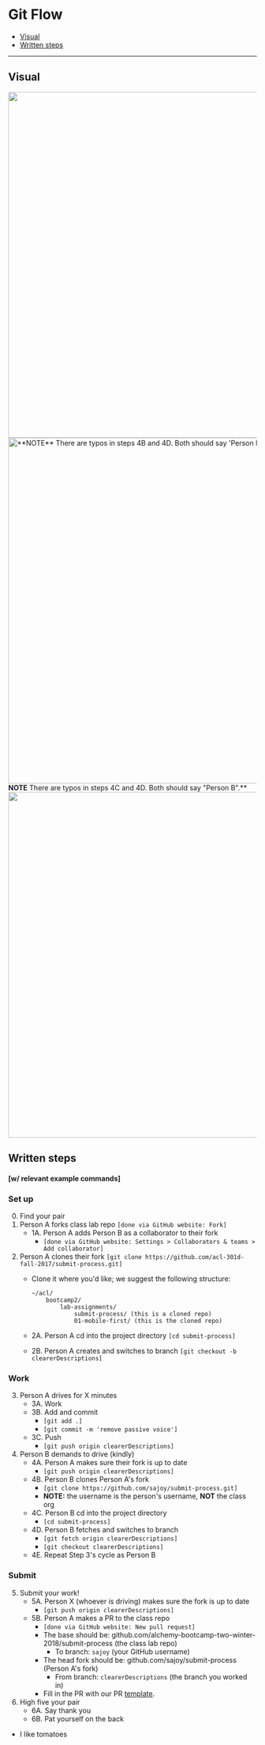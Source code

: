 Git Flow
===

- [Visual](#Visual)
- [Written steps](#Written-steps)

---

## Visual
<img src="steps1-2.jpg" width="700px">
<br>
<img src="steps3-4.jpg" alt="**NOTE** There are typos in steps 4B and 4D. Both should say 'Person B'." width="700px">
<br>
<b>NOTE</b> There are typos in steps 4C and 4D. Both should say "Person B".**
<br>
<img src="steps5-6.jpg" width="700px">

## Written steps
#### [w/ relevant example commands]


### Set up 
0. Find your pair
1. Person A forks class lab repo `[done via GitHub website: Fork]`
    * 1A. Person A adds Person B as a collaborator to their fork
        *  `[done via GitHub website: Settings > Collaborators & teams > Add collaborator]`
2. Person A clones their fork  `[git clone https://github.com/acl-301d-fall-2017/submit-process.git]`
    * Clone it where you'd like; we suggest the following structure:
    
        ```
        ~/acl/
            bootcamp2/
                lab-assignments/
                    submit-process/ (this is a cloned repo)
                    01-mobile-first/ (this is the cloned repo)
        ```
    * 2A. Person A cd into the project directory `[cd submit-process]`
    * 2B. Person A creates and switches to branch `[git checkout -b clearerDescriptions]`

### Work
3. Person A drives for X minutes
    * 3A. Work
    * 3B. Add and commit
        * `[git add .]`
        * `[git commit -m 'remove passive voice']`
    * 3C. Push
        * `[git push origin clearerDescriptions]`
4. Person B demands to drive (kindly)
    * 4A. Person A makes sure their fork is up to date
        * `[git push origin clearerDescriptions]`
    * 4B. Person B clones Person A's fork
        * `[git clone https://github.com/sajoy/submit-process.git]`
        * **NOTE:** the username is the person's username, **NOT** the class org
    * 4C. Person B cd into the project directory
        * `[cd submit-process]`
    * 4D. Person B fetches and switches to branch
        *  `[git fetch origin clearerDescriptions]`
        *  `[git checkout clearerDescriptions]`
    * 4E. Repeat Step 3's cycle as Person B

### Submit
5. Submit your work!
    * 5A. Person X (whoever is driving) makes sure the fork is up to date
        * `[git push origin clearerDescriptions]`
    * 5B. Person A makes a PR to the class repo
        * `[done via GitHub website: New pull request]`
        * The base should be: github.com/alchemy-bootcamp-two-winter-2018/submit-process (the class lab repo)
            * To branch: `sajoy` (your GitHub username)
        * The head fork should be: github.com/sajoy/submit-process (Person A's fork)
            * From branch: `clearerDescriptions` (the branch you worked in)
        * Fill in the PR with our PR [template](PR_TEMPLATE.md).
6. High five your pair
    * 6A. Say thank you
    * 6B. Pat yourself on the back

- I like tomatoes